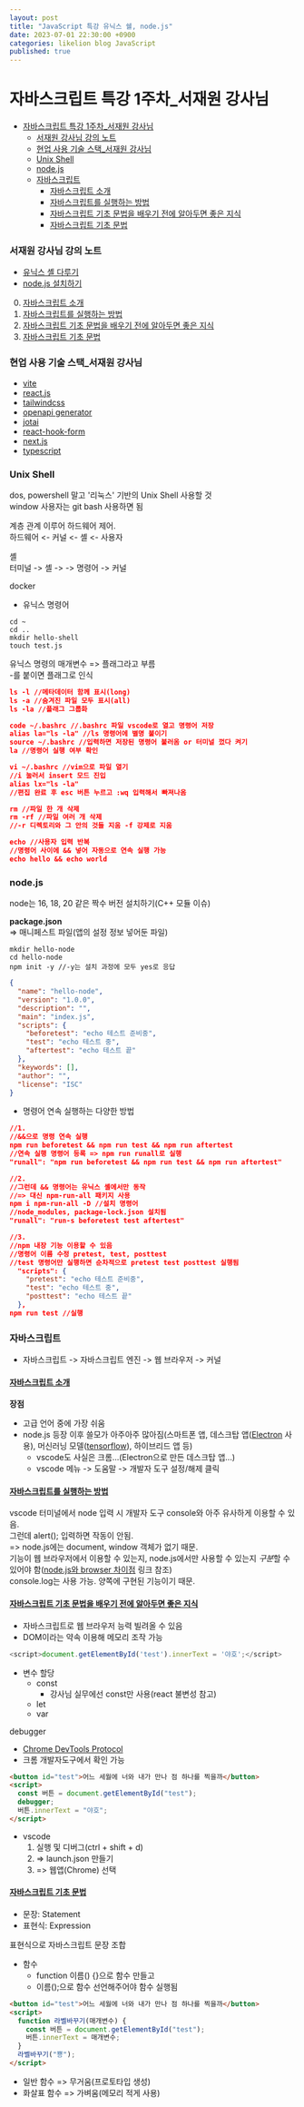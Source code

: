 ```yaml
---
layout: post
title: "JavaScript 특강 유닉스 쉘, node.js"
date: 2023-07-01 22:30:00 +0900
categories: likelion blog JavaScript
published: true
---
```


# 자바스크립트 특강 1주차\_서재원 강사님

- [자바스크립트 특강 1주차\_서재원 강사님](#자바스크립트-특강-1주차_서재원-강사님)
  - [서재원 강사님 강의 노트](#서재원-강사님-강의-노트)
  - [현업 사용 기술 스택\_서재원 강사님](#현업-사용-기술-스택_서재원-강사님)
  - [Unix Shell](#unix-shell)
  - [node.js](#nodejs)
  - [자바스크립트](#자바스크립트)
    - [자바스크립트 소개](#자바스크립트-소개)
    - [자바스크립트를 실행하는 방법](#자바스크립트를-실행하는-방법)
    - [자바스크립트 기초 문법을 배우기 전에 알아두면 좋은 지식](#자바스크립트-기초-문법을-배우기-전에-알아두면-좋은-지식)
    - [자바스크립트 기초 문법](#자바스크립트-기초-문법)

### 서재원 강사님 강의 노트

- [유닉스 셸 다루기][]
- [node.js 설치하기][]

0. [자바스크립트 소개][]
1. [자바스크립트를 실행하는 방법][]
2. [자바스크립트 기초 문법을 배우기 전에 알아두면 좋은 지식][]
3. [자바스크립트 기초 문법][]

[유닉스 셸 다루기]: https://whimsical.com/0-3bPWXWFLWNbR14ZUpQZ4rP
[node.js 설치하기]: https://whimsical.com/node-js-Bo7YWwkJc4RUSGBAq4Hrsv
[자바스크립트 소개]: https://whimsical.com/0-Abc7rKd7i6o8ew7WXM9vEd
[자바스크립트를 실행하는 방법]: https://whimsical.com/1-HRD5x17LebpGSRRHVZkQkp
[자바스크립트 기초 문법]: https://whimsical.com/3-sbZRnHT6a2mtVguyP9L8A
[자바스크립트 기초 문법을 배우기 전에 알아두면 좋은 지식]: https://whimsical.com/2-LaARxvkRNxmwtq2jSudTgM

### 현업 사용 기술 스택\_서재원 강사님

- [vite][]
- [react.js][]
- [tailwindcss][]
- [openapi generator][]
- [jotai][]
- [react-hook-form][]
- [next.js][]
- [typescript][]

[vite]: https://ko.vitejs.dev/guide/
[react.js]: https://react.dev/blog/2023/03/16/introducing-react-dev
[tailwindcss]: https://tailwindcss.com/
[openapi generator]: https://openapi-generator.tech/
[jotai]: https://jotai.org/
[react-hook-form]: https://react-hook-form.com/
[next.js]: https://nextjs.org/
[typescript]: https://www.typescriptlang.org/

### Unix Shell

dos, powershell 말고 '리눅스' 기반의 Unix Shell 사용할 것  
window 사용자는 git bash 사용하면 됨

계층 관계 이루어 하드웨어 제어.  
하드웨어 <- 커널 <- 셸 <- 사용자

셸  
터미널 -> 셸 -> -> 명령어 -> 커널

docker

- 유닉스 명령어

```
cd ~
cd ..
mkdir hello-shell
touch test.js
```

유닉스 명령의 매개변수 => 플래그라고 부름  
-를 붙이면 플래그로 인식

```json
ls -l //메타데이터 함께 표시(long)
ls -a //숨겨진 파일 모두 표시(all)
ls -la //플래그 그룹화

code ~/.bashrc //.bashrc 파일 vscode로 열고 명령어 저장
alias la="ls -la" //ls 명령어에 별명 붙이기
source ~/.bashrc //입력하면 저장된 명령어 불러옴 or 터미널 껐다 켜기
la //명령어 실행 여부 확인

vi ~/.bashrc //vim으로 파일 열기
//i 눌러서 insert 모드 진입
alias lx="ls -la"
//편집 완료 후 esc 버튼 누르고 :wq 입력해서 빠져나옴

rm //파일 한 개 삭제
rm -rf //파일 여러 개 삭제
//-r 디렉토리와 그 안의 것들 지움 -f 강제로 지움

echo //사용자 입력 반복
//명령어 사이에 && 넣어 자동으로 연속 실행 가능
echo hello && echo world
```

### node.js

node는 16, 18, 20 같은 짝수 버전 설치하기(C++ 모듈 이슈)

**package.json**  
=> 매니페스트 파일(앱의 설정 정보 넣어둔 파일)

```
mkdir hello-node
cd hello-node
npm init -y //-y는 설치 과정에 모두 yes로 응답
```

```json
{
  "name": "hello-node",
  "version": "1.0.0",
  "description": "",
  "main": "index.js",
  "scripts": {
    "beforetest": "echo 테스트 준비중",
    "test": "echo 테스트 중",
    "aftertest": "echo 테스트 끝"
  },
  "keywords": [],
  "author": "",
  "license": "ISC"
}
```

- 명령어 연속 실행하는 다양한 방법

```json
//1.
//&&으로 명령 연속 실행
npm run beforetest && npm run test && npm run aftertest
//연속 실행 명령어 등록 => npm run runall로 실행
"runall": "npm run beforetest && npm run test && npm run aftertest"

//2.
//그런데 && 명령어는 유닉스 셸에서만 동작
//=> 대신 npm-run-all 패키지 사용
npm i npm-run-all -D //설치 명령어
//node_modules, package-lock.json 설치됨
"runall": "run-s beforetest test aftertest"

//3.
//npm 내장 기능 이용할 수 있음
//명령어 이름 수정 pretest, test, posttest
//test 명령어만 실행하면 순차적으로 pretest test posttest 실행됨
  "scripts": {
    "pretest": "echo 테스트 준비중",
    "test": "echo 테스트 중",
    "posttest": "echo 테스트 끝"
  },
npm run test //실행
```

### 자바스크립트

- 자바스크립트 -> 자바스크립트 엔진 -> 웹 브라우저 -> 커널

#### [자바스크립트 소개][]

**장점**

- 고급 언어 중에 가장 쉬움
- node.js 등장 이후 쓸모가 아주아주 많아짐(스마트폰 앱, 데스크탑 앱([Electron][] 사용), 머신러닝 모델([tensorflow][]), 하이브리드 앱 등)
  - vscode도 사실은 크롬...(Electron으로 만든 데스크탑 앱...)
  - vscode 메뉴 -> 도움말 -> 개발자 도구 설정/해제 클릭

#### [자바스크립트를 실행하는 방법][]

vscode 터미널에서 node 입력 시 개발자 도구 console와 아주 유사하게 이용할 수 있음.  
그런데 alert(); 입력하면 작동이 안됨.  
=> node.js에는 document, window 객체가 없기 때문.  
기능이 웹 브라우저에서 이용할 수 있는지, node.js에서만 사용할 수 있는지 *구분*할 수 있어야 함([node.js와 browser 차이점][] 링크 참조)  
console.log는 사용 가능. 양쪽에 구현된 기능이기 때문.

#### [자바스크립트 기초 문법을 배우기 전에 알아두면 좋은 지식][]

- 자바스크립트로 웹 브라우저 능력 빌려올 수 있음
- DOM이라는 약속 이용해 메모리 조작 가능

```js
<script>document.getElementById('test').innerText = '야호';</script>
```

- 변수 할당
  - const
    - 강사님 실무에선 const만 사용(react 불변성 참고)
  - let
  - var

debugger

- [Chrome DevTools Protocol][]
- 크롬 개발자도구에서 확인 가능

```html
<button id="test">어느 세월에 너와 내가 만나 점 하나를 찍을까</button>
<script>
  const 버튼 = document.getElementById("test");
  debugger;
  버튼.innerText = "야호";
</script>
```

- vscode
  1. 실행 및 디버그(ctrl + shift + d)
  2. => launch.json 만들기
  3. => 웹앱(Chrome) 선택

#### [자바스크립트 기초 문법][]

- 문장: Statement
- 표현식: Expression

표현식으로 자바스크립트 문장 조합

- 함수
  - function 이름() {}으로 함수 만들고
  - 이름();으로 함수 선언해주어야 함수 실행됨

```html
<button id="test">어느 세월에 너와 내가 만나 점 하나를 찍을까</button>
<script>
  function 라벨바꾸기(매개변수) {
    const 버튼 = document.getElementById("test");
    버튼.innerText = 매개변수;
  }
  라벨바꾸기("뿅");
</script>
```

- 일반 함수 => 무거움(프로토타입 생성)
- 화살표 함수 => 가벼움(메모리 적게 사용)

[electron]: https://www.electronjs.org/
[tensorflow]: https://www.tensorflow.org/?hl=ko
[node.js와 browser 차이점]: https://nodejs.dev/en/learn/differences-between-nodejs-and-the-browser/
[Chrome DevTools Protocol]: https://chromedevtools.github.io/devtools-protocol/
